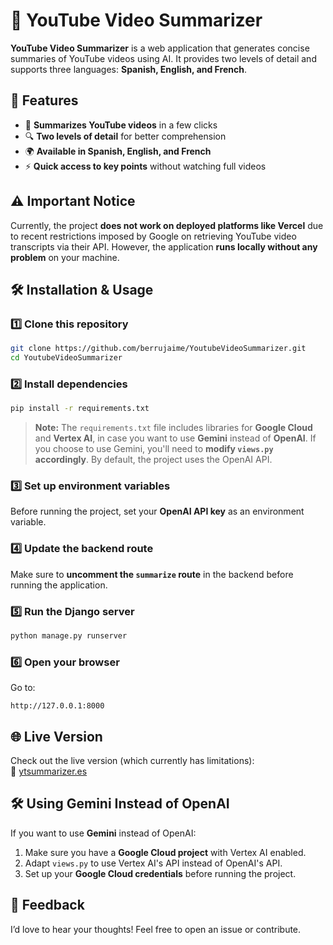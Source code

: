 # 🎥 YouTube Video Summarizer  

**YouTube Video Summarizer** is a web application that generates concise summaries of YouTube videos using AI. It provides two levels of detail and supports three languages: **Spanish, English, and French**.  

## 🚀 Features  

- 📜 **Summarizes YouTube videos** in a few clicks  
- 🔍 **Two levels of detail** for better comprehension  
- 🌍 **Available in Spanish, English, and French**  
- ⚡ **Quick access to key points** without watching full videos  

## ⚠️ Important Notice  

Currently, the project **does not work on deployed platforms like Vercel** due to recent restrictions imposed by Google on retrieving YouTube video transcripts via their API. However, the application **runs locally without any problem** on your machine.  

## 🛠️ Installation & Usage  

### 1️⃣ Clone this repository  
```bash
git clone https://github.com/berrujaime/YoutubeVideoSummarizer.git
cd YoutubeVideoSummarizer
```

### 2️⃣ Install dependencies  
```bash
pip install -r requirements.txt
```

> **Note:** The `requirements.txt` file includes libraries for **Google Cloud** and **Vertex AI**, in case you want to use **Gemini** instead of **OpenAI**. If you choose to use Gemini, you'll need to **modify `views.py` accordingly**. By default, the project uses the OpenAI API.

### 3️⃣ Set up environment variables  
Before running the project, set your **OpenAI API key** as an environment variable.

### 4️⃣ Update the backend route  
Make sure to **uncomment the `summarize` route** in the backend before running the application.  

### 5️⃣ Run the Django server  
```bash
python manage.py runserver
```

### 6️⃣ Open your browser  
Go to:  
```
http://127.0.0.1:8000
```

## 🌐 Live Version  

Check out the live version (which currently has limitations):  
🔗 [ytsummarizer.es](https://ytsummarizer.es/en)  

## 🛠️ Using Gemini Instead of OpenAI  

If you want to use **Gemini** instead of OpenAI:  
1. Make sure you have a **Google Cloud project** with Vertex AI enabled.  
2. Adapt `views.py` to use Vertex AI's API instead of OpenAI's API.  
3. Set up your **Google Cloud credentials** before running the project.  

## 📩 Feedback  

I’d love to hear your thoughts! Feel free to open an issue or contribute.  

